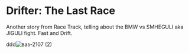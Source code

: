 # Drifter: The Last Race

Another story from Race Track, telling about the BMW vs SMHEGULI aka JIGULI fight. Fast and Drift.

ddd![ваз-2107 (2)](https://github.com/user-attachments/assets/79f93535-cb6a-4bff-a81d-978f2ff88fbd)

